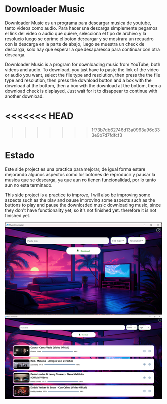 # Downloader Music

Downloader Music es un programa para descargar musica de youtube, tanto videos como audio. 
Para hacer una descarga simplemente pegamos el link del video o audio que quiere, selecciona
el tipo de archivo y la resolucio luego se oprime el boton descargar y se mostrara un 
recuadro con la descarga en la parte de abajo, luego se muestra un check de descarga, 
solo hay que esperar a que desaparesca para continuar con otra descarga.

Downloader Music is a program for downloading music from YouTube, both videos and audio. 
To download, you just have to paste the link of the video or audio you want, select the file type and resolution, then press the
the file type and resolution, then press the download button and a box with the download at the bottom, then a 
box with the download at the bottom, then a download check is displayed, 
Just wait for it to disappear to continue with another download.

<<<<<<< HEAD
=======

>>>>>>> 1f73b7db62746d13a0963a96c333e9b7d7fdfcf3
# Estado

Este side project es una practica para mejorar, de igual forma estare 
mejorando algunos aspectos como los botones de reproducir y pausar la 
musica que se descarga, ya que aun no tienen funcionalidad, por lo 
tanto aun no esta terminado.

This side project is a practice to improve, I will also be improving some aspects such as the play and pause 
improving some aspects such as the buttons to play and pause the downloaded music 
downloading music, since they don't have functionality yet, so it's not finished yet. 
therefore it is not finished yet.

![imagen del programa](assets/preview.png)
![imagen del programa](assets/preview_2.png)

